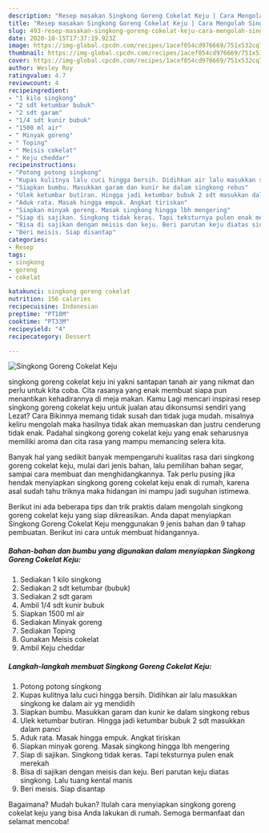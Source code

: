 ```yaml
---
description: "Resep masakan Singkong Goreng Cokelat Keju | Cara Mengolah Singkong Goreng Cokelat Keju Yang Paling Enak"
title: "Resep masakan Singkong Goreng Cokelat Keju | Cara Mengolah Singkong Goreng Cokelat Keju Yang Paling Enak"
slug: 493-resep-masakan-singkong-goreng-cokelat-keju-cara-mengolah-singkong-goreng-cokelat-keju-yang-paling-enak
date: 2020-10-15T17:37:19.923Z
image: https://img-global.cpcdn.com/recipes/1acef054cd976669/751x532cq70/singkong-goreng-cokelat-keju-foto-resep-utama.jpg
thumbnail: https://img-global.cpcdn.com/recipes/1acef054cd976669/751x532cq70/singkong-goreng-cokelat-keju-foto-resep-utama.jpg
cover: https://img-global.cpcdn.com/recipes/1acef054cd976669/751x532cq70/singkong-goreng-cokelat-keju-foto-resep-utama.jpg
author: Wesley Roy
ratingvalue: 4.7
reviewcount: 4
recipeingredient:
- "1 kilo singkong"
- "2 sdt ketumbar bubuk"
- "2 sdt garam"
- "1/4 sdt kunir bubuk"
- "1500 ml air"
- " Minyak goreng"
- " Toping"
- " Meisis cokelat"
- " Keju cheddar"
recipeinstructions:
- "Potong potong singkong"
- "Kupas kulitnya lalu cuci hingga bersih. Didihkan air lalu masukkan singkong ke dalam air yg mendidih"
- "Siapkan bumbu. Masukkan garam dan kunir ke dalam singkong rebus"
- "Ulek ketumbar butiran. Hingga jadi ketumbar bubuk 2 sdt masukkan dalam panci"
- "Aduk rata. Masak hingga empuk. Angkat tiriskan"
- "Siapkan minyak goreng. Masak singkong hingga lbh mengering"
- "Siap di sajikan. Singkong tidak keras. Tapi teksturnya pulen enak merekah"
- "Bisa di sajikan dengan meisis dan keju. Beri parutan keju diatas singkong. Lalu tuang kental manis"
- "Beri meisis. Siap disantap"
categories:
- Resep
tags:
- singkong
- goreng
- cokelat

katakunci: singkong goreng cokelat 
nutrition: 156 calories
recipecuisine: Indonesian
preptime: "PT18M"
cooktime: "PT33M"
recipeyield: "4"
recipecategory: Dessert

---
```



![Singkong Goreng Cokelat Keju](https://img-global.cpcdn.com/recipes/1acef054cd976669/751x532cq70/singkong-goreng-cokelat-keju-foto-resep-utama.jpg)


singkong goreng cokelat keju ini yakni santapan tanah air yang nikmat dan perlu untuk kita coba. Cita rasanya yang enak membuat siapa pun menantikan kehadirannya di meja makan.
Kamu Lagi mencari inspirasi resep singkong goreng cokelat keju untuk jualan atau dikonsumsi sendiri yang Lezat? Cara Bikinnya memang tidak susah dan tidak juga mudah. misalnya keliru mengolah maka hasilnya tidak akan memuaskan dan justru cenderung tidak enak. Padahal singkong goreng cokelat keju yang enak seharusnya memiliki aroma dan cita rasa yang mampu memancing selera kita.

Banyak hal yang sedikit banyak mempengaruhi kualitas rasa dari singkong goreng cokelat keju, mulai dari jenis bahan, lalu pemilihan bahan segar, sampai cara membuat dan menghidangkannya. Tak perlu pusing jika hendak menyiapkan singkong goreng cokelat keju enak di rumah, karena asal sudah tahu triknya maka hidangan ini mampu jadi suguhan istimewa.




Berikut ini ada beberapa tips dan trik praktis dalam mengolah singkong goreng cokelat keju yang siap dikreasikan. Anda dapat menyiapkan Singkong Goreng Cokelat Keju menggunakan 9 jenis bahan dan 9 tahap pembuatan. Berikut ini cara untuk membuat hidangannya.

<!--inarticleads1-->

##### Bahan-bahan dan bumbu yang digunakan dalam menyiapkan Singkong Goreng Cokelat Keju:

1. Sediakan 1 kilo singkong
1. Sediakan 2 sdt ketumbar (bubuk)
1. Sediakan 2 sdt garam
1. Ambil 1/4 sdt kunir bubuk
1. Siapkan 1500 ml air
1. Sediakan  Minyak goreng
1. Sediakan  Toping
1. Gunakan  Meisis cokelat
1. Ambil  Keju cheddar




<!--inarticleads2-->

##### Langkah-langkah membuat Singkong Goreng Cokelat Keju:

1. Potong potong singkong
1. Kupas kulitnya lalu cuci hingga bersih. Didihkan air lalu masukkan singkong ke dalam air yg mendidih
1. Siapkan bumbu. Masukkan garam dan kunir ke dalam singkong rebus
1. Ulek ketumbar butiran. Hingga jadi ketumbar bubuk 2 sdt masukkan dalam panci
1. Aduk rata. Masak hingga empuk. Angkat tiriskan
1. Siapkan minyak goreng. Masak singkong hingga lbh mengering
1. Siap di sajikan. Singkong tidak keras. Tapi teksturnya pulen enak merekah
1. Bisa di sajikan dengan meisis dan keju. Beri parutan keju diatas singkong. Lalu tuang kental manis
1. Beri meisis. Siap disantap




Bagaimana? Mudah bukan? Itulah cara menyiapkan singkong goreng cokelat keju yang bisa Anda lakukan di rumah. Semoga bermanfaat dan selamat mencoba!
